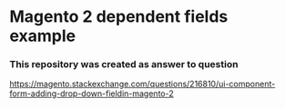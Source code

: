 # Magento 2 dependent fields example

### This repository was created as answer to question

https://magento.stackexchange.com/questions/216810/ui-component-form-adding-drop-down-fieldin-magento-2
